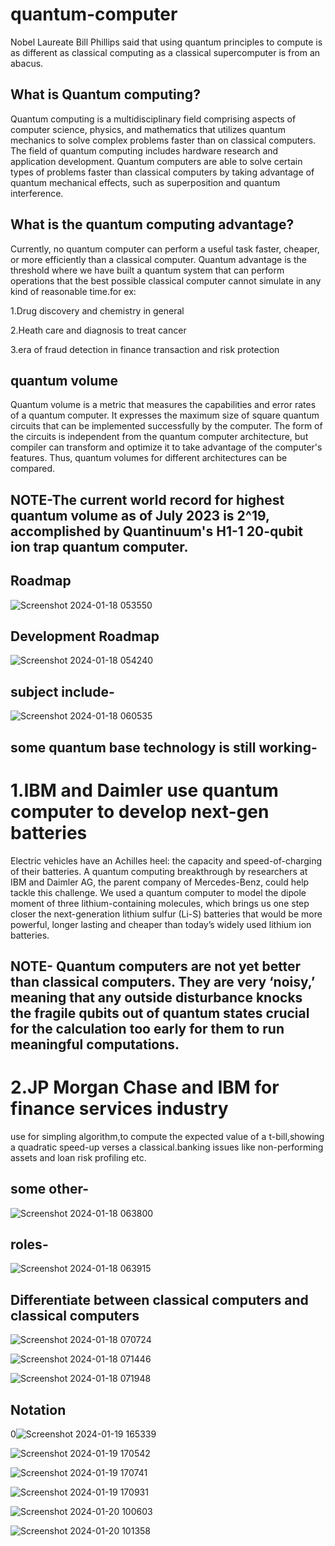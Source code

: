 # quantum-computer

Nobel Laureate Bill Phillips said that using quantum principles to compute is as different as classical computing as a classical supercomputer is from an abacus.

## What is Quantum computing?

Quantum computing is a multidisciplinary field comprising aspects of computer science, physics, and mathematics that utilizes quantum mechanics to solve complex problems faster than on classical computers. The field of quantum computing includes hardware research and application development. Quantum computers are able to solve certain types of problems faster than classical computers by taking advantage of quantum mechanical effects, such as superposition and quantum interference.

## What is the quantum computing advantage?

Currently, no quantum computer can perform a useful task faster, cheaper, or more efficiently than a classical computer. Quantum advantage is the threshold where we have built a quantum system that can perform operations that the best possible classical computer cannot simulate in any kind of reasonable time.for ex:

1.Drug discovery and chemistry in general

2.Heath care and diagnosis to treat cancer

3.era of fraud detection in finance transaction and risk protection

## quantum volume

Quantum volume is a metric that measures the capabilities and error rates of a quantum computer. It expresses the maximum size of square quantum circuits that can be implemented successfully by the computer. The form of the circuits is independent from the quantum computer architecture, but compiler can transform and optimize it to take advantage of the computer's features. Thus, quantum volumes for different architectures can be compared.

## NOTE-The current world record for highest quantum volume as of July 2023 is 2^19, accomplished by Quantinuum's H1-1 20-qubit ion trap quantum computer.

## Roadmap
![Screenshot 2024-01-18 053550](https://github.com/Riyatomar14/research-on-quantum-computer/assets/143107173/4c0967fe-6d28-47f1-844a-b5a5e99060b3)

## Development Roadmap
![Screenshot 2024-01-18 054240](https://github.com/Riyatomar14/research-on-quantum-computer/assets/143107173/2f971fc5-4b28-4422-9f40-0d9239485d00)

## subject include-

![Screenshot 2024-01-18 060535](https://github.com/Riyatomar14/research-on-quantum-computer/assets/143107173/97d0b978-0149-473d-a193-91e088acd8d7)

## some quantum base technology is still working-

# 1.IBM and Daimler use quantum computer to develop next-gen batteries

Electric vehicles have an Achilles heel: the capacity and speed-of-charging of their batteries. A quantum computing breakthrough by researchers at IBM and Daimler AG, the parent company of  Mercedes-Benz, could help tackle this challenge. We used a quantum computer to model the dipole moment of three lithium-containing molecules, which brings us one step closer the next-generation lithium sulfur (Li-S) batteries that would be more powerful, longer lasting and cheaper than today’s widely used lithium ion batteries.

## NOTE- Quantum computers are not yet better than classical computers. They are very ‘noisy,’ meaning that any outside disturbance knocks the fragile qubits out of quantum states crucial for the calculation too early for them to run meaningful computations. 

# 2.JP Morgan Chase and IBM for finance services industry

use for simpling algorithm,to compute the expected value of a t-bill,showing a quadratic speed-up verses a classical.banking issues like non-performing assets and  loan risk profiling etc.

## some other-

![Screenshot 2024-01-18 063800](https://github.com/Riyatomar14/research-on-quantum-computer/assets/143107173/d4caedb1-6710-4671-8c19-a7868c4eafef)

## roles-

![Screenshot 2024-01-18 063915](https://github.com/Riyatomar14/research-on-quantum-computer/assets/143107173/bf2f87a0-6316-43c8-841c-9dbe8b49659f)

## Differentiate between classical computers and classical computers 

![Screenshot 2024-01-18 070724](https://github.com/Riyatomar14/research-on-quantum-computer/assets/143107173/4f6f61b3-1a95-4eca-93b1-3b76163b9928)

![Screenshot 2024-01-18 071446](https://github.com/Riyatomar14/research-on-quantum-computer/assets/143107173/a9129963-e396-4cc1-89aa-e93285f469f7)

![Screenshot 2024-01-18 071948](https://github.com/Riyatomar14/research-on-quantum-computer/assets/143107173/2da7ea24-1b7e-4011-918d-f79bf290c956)

## Notation

0![Screenshot 2024-01-19 165339](https://github.com/Riyatomar14/research-on-quantum-computer/assets/143107173/5bc88f41-7ac7-49f1-90cc-273370b95ac5)



![Screenshot 2024-01-19 170542](https://github.com/Riyatomar14/research-on-quantum-computer/assets/143107173/88b5d1ec-22a5-4a3b-b74b-8bd133bac43f)

![Screenshot 2024-01-19 170741](https://github.com/Riyatomar14/research-on-quantum-computer/assets/143107173/c14c129f-d91c-4753-85f3-86ec8d4a479d)

![Screenshot 2024-01-19 170931](https://github.com/Riyatomar14/research-on-quantum-computer/assets/143107173/7d5c8e03-c357-4a1f-92cb-172b4e14acd6)

![Screenshot 2024-01-20 100603](https://github.com/Riyatomar14/research-on-quantum-computer/assets/143107173/ef65f6bf-213b-441f-92b8-0af2ebda12e5)

![Screenshot 2024-01-20 101358](https://github.com/Riyatomar14/research-on-quantum-computer/assets/143107173/2e934f02-c47c-4767-ae90-22fb03f4d241)

























